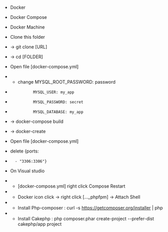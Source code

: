 * Docker
* Docker Compose
* Docker Machine

* Clone this folder
* -> git clone [URL]
* -> cd [FOLDER]
* Open file [docker-compose.yml] 
*	- change 	MYSQL_ROOT_PASSWORD: password
*				MYSQL_USER: my_app
*				MYSQL_PASSWORD: secret
*				MYSQL_DATABASE: my_app
* -> docker-compose build
* -> docker-create

* Open file [docker-compose.yml]
* delete	{ports:
*		- "3306:3306"}
* On Visual studio 
*	- [docker-compose.yml] right click Compose Restart
*	- Docker icon click -> right click [..._phpfpm] -> Attach Shell
*	- Install Php-composer : curl -s https://getcomposer.org/installer | php
*	- Install Cakephp : php composer.phar create-project --prefer-dist cakephp/app project